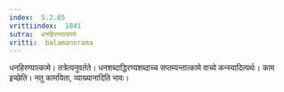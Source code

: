 ```yaml
---
index:  5.2.65
vrittiindex:  1841
sutra:  धनहिरण्यात्कामे
vritti:  balamanorama 
---
```


धनहिरण्यात्कामे। तत्रेत्यनुवर्तते। धनशब्दाद्धिरण्यशब्दाच्च सप्तम्यन्तात्कामे वाच्ये कन्स्यादित्यर्थः। काम इच्छेति। नतु कामयिता, व्याख्यानादिति भावः।


